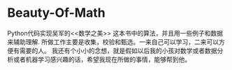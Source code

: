 # Beauty-Of-Math
Python代码实现吴军的&lt;&lt;数学之美>> 这本书中的算法，并且用一些例子和数据来辅助理解.
所做工作主要是收集，校验和甄选。一来自己可以学习，二来可以方便有需要的人。
我还有个小小的念想，就是假如以后我的小孩对数学或者数据分析或者机器学习感兴趣的话，希望我现在所做的事情，能够帮到他。
